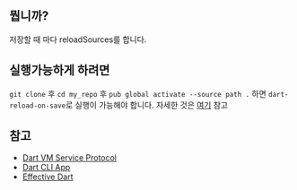 ## 뭡니까?
저장할 때 마다 reloadSources를 합니다.

## 실행가능하게 하려면
`git clone` 후 `cd my_repo` 후 `pub global activate --source path .` 하면 `dart-reload-on-save`로 실행이 가능해야 합니다.
자세한 것은 [여기](https://dart.dev/tools/pub/cmd/pub-global) 참고

## 참고
- [Dart VM Service Protocol](https://github.com/dart-lang/sdk/blob/master/runtime/vm/service/service.md)
- [Dart CLI App](https://dart.dev/tutorials/server/cmdline)
- [Effective Dart](https://dart.dev/guides/language/effective-dart/design)
